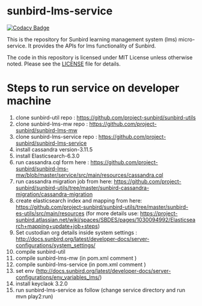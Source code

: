 # sunbird-lms-service
[![Codacy Badge](https://api.codacy.com/project/badge/Grade/b963e5ed122f47b5a27b19a87d9fa6de)](https://app.codacy.com/app/sunbird-bot/sunbird-lms-service?utm_source=github.com&utm_medium=referral&utm_content=project-sunbird/sunbird-lms-service&utm_campaign=Badge_Grade_Settings)

This is the repository for Sunbird learning management system (lms) micro-service. It provides the APIs for lms functionality of Sunbird.

The code in this repository is licensed under MIT License unless otherwise noted. Please see the [LICENSE](https://github.com/project-sunbird/sunbird-lms-service/blob/master/LICENSE) file for details.

# Steps to run service on developer machine
1. clone sunbird-util repo : https://github.com/project-sunbird/sunbird-utils
2. clone sunbird-lms-mw repo : https://github.com/project-sunbird/sunbird-lms-mw
3. clone sunbird-lms-service repo : https://github.com/project-sunbird/sunbird-lms-service
4. install cassandra version-3.11.5
5. install Elasticsearch-6.3.0
6. run cassandra.cql form here : https://github.com/project-sunbird/sunbird-lms-mw/blob/master/service/src/main/resources/cassandra.cql
7. run cassandra migration job from here: https://github.com/project-sunbird/sunbird-utils/tree/master/sunbird-cassandra-migration/cassandra-migration
8. create elasticsearch index and mapping from here: https://github.com/project-sunbird/sunbird-utils/tree/master/sunbird-es-utils/src/main/resources  (for more details use: https://project-sunbird.atlassian.net/wiki/spaces/SBDES/pages/1030094992/Elasticsearch+mapping+update+job+steps)
9. Set custodian org details inside system settings : http://docs.sunbird.org/latest/developer-docs/server-configurations/system_settings/
10. compile sunbird-util
11. compile sunbird-lms-mw (in pom.xml comment <!-- <<module>actors/sunbird-utils</module> -->)
12. compile sunbird-lms-service (in pom.xml comment <!-- <module>actors/sunbird-lms-mw</module> -->)
13. set env (http://docs.sunbird.org/latest/developer-docs/server-configurations/env_variables_lms/)
14. install keyclaok 3.2.0 
15. run sunbird-lms-service as follow (change service directory and run mvn play2:run)

